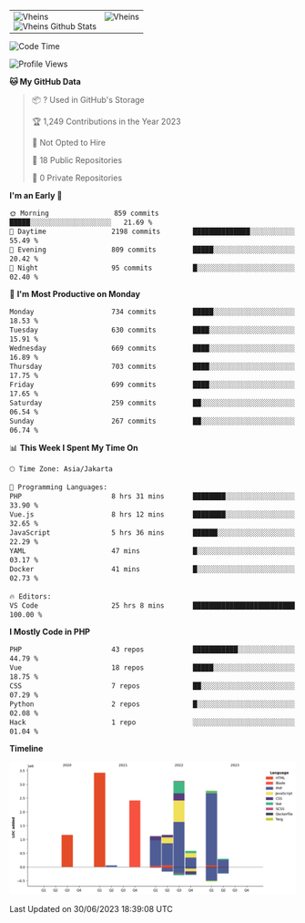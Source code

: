 <table>
  <tr>
    <td valign="top">
      <img src="https://github-readme-streak-stats.herokuapp.com/?user=Vheins&" alt="Vheins" /><br/>
      <img src="https://github-readme-stats.vercel.app/api?username=vheins&count_private=true&show_icons=true" alt="Vheins Github Stats">
    </td>
    <td valign="top">
      <img src="https://github-readme-stats.vercel.app/api/top-langs/?username=Vheins&count_private=true" alt="Vheins" /><br/>
    </td>
  </tr>
</table>

<!--START_SECTION:waka-->
![Code Time](http://img.shields.io/badge/Code%20Time-345%20hrs%2025%20mins-blue)

![Profile Views](http://img.shields.io/badge/Profile%20Views-0-blue)

**🐱 My GitHub Data** 

> 📦 ? Used in GitHub's Storage 
 > 
> 🏆 1,249 Contributions in the Year 2023
 > 
> 🚫 Not Opted to Hire
 > 
> 📜 18 Public Repositories 
 > 
> 🔑 0 Private Repositories 
 > 
**I'm an Early 🐤** 

```text
🌞 Morning                859 commits         █████░░░░░░░░░░░░░░░░░░░░   21.69 % 
🌆 Daytime                2198 commits        ██████████████░░░░░░░░░░░   55.49 % 
🌃 Evening                809 commits         █████░░░░░░░░░░░░░░░░░░░░   20.42 % 
🌙 Night                  95 commits          █░░░░░░░░░░░░░░░░░░░░░░░░   02.40 % 
```
📅 **I'm Most Productive on Monday** 

```text
Monday                   734 commits         █████░░░░░░░░░░░░░░░░░░░░   18.53 % 
Tuesday                  630 commits         ████░░░░░░░░░░░░░░░░░░░░░   15.91 % 
Wednesday                669 commits         ████░░░░░░░░░░░░░░░░░░░░░   16.89 % 
Thursday                 703 commits         ████░░░░░░░░░░░░░░░░░░░░░   17.75 % 
Friday                   699 commits         ████░░░░░░░░░░░░░░░░░░░░░   17.65 % 
Saturday                 259 commits         ██░░░░░░░░░░░░░░░░░░░░░░░   06.54 % 
Sunday                   267 commits         ██░░░░░░░░░░░░░░░░░░░░░░░   06.74 % 
```


📊 **This Week I Spent My Time On** 

```text
🕑︎ Time Zone: Asia/Jakarta

💬 Programming Languages: 
PHP                      8 hrs 31 mins       ████████░░░░░░░░░░░░░░░░░   33.90 % 
Vue.js                   8 hrs 12 mins       ████████░░░░░░░░░░░░░░░░░   32.65 % 
JavaScript               5 hrs 36 mins       ██████░░░░░░░░░░░░░░░░░░░   22.29 % 
YAML                     47 mins             █░░░░░░░░░░░░░░░░░░░░░░░░   03.17 % 
Docker                   41 mins             █░░░░░░░░░░░░░░░░░░░░░░░░   02.73 % 

🔥 Editors: 
VS Code                  25 hrs 8 mins       █████████████████████████   100.00 % 
```

**I Mostly Code in PHP** 

```text
PHP                      43 repos            ███████████░░░░░░░░░░░░░░   44.79 % 
Vue                      18 repos            █████░░░░░░░░░░░░░░░░░░░░   18.75 % 
CSS                      7 repos             ██░░░░░░░░░░░░░░░░░░░░░░░   07.29 % 
Python                   2 repos             █░░░░░░░░░░░░░░░░░░░░░░░░   02.08 % 
Hack                     1 repo              ░░░░░░░░░░░░░░░░░░░░░░░░░   01.04 % 
```



**Timeline**

![Lines of Code chart](https://raw.githubusercontent.com/vheins/vheins/main/assets/bar_graph.png)


 Last Updated on 30/06/2023 18:39:08 UTC
<!--END_SECTION:waka-->

